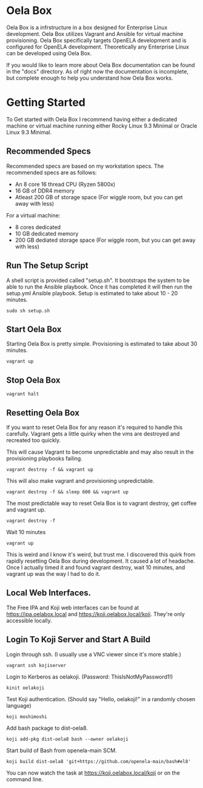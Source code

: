 # Oela Box

Oela Box is a infrstructure in a box designed for Enterprise Linux development. Oela Box utilizes Vagrant and Ansible for virtual machine provisioning. Oela Box specifically targets OpenELA development and is configured for OpenELA development. Theoretically any Enterprise Linux can be developed using Oela Box.

If you would like to learn more about Oela Box documentation can be found in the "docs" directory. As of right now the documentation is incomplete, but complete enough to help you understand how Oela Box works.

# Getting Started
To Get started with Oela Box I recommend having either a dedicated machine or virtual machine running either Rocky Linux 9.3 Minimal or Oracle Linux 9.3 Minimal.

## Recommended Specs
Recommended specs are based on my workstation specs.
The recommended specs are as follows:
- An 8 core 16 thread CPU (Ryzen 5800x)
- 16 GB of DDR4 memory
- Atleast 200 GB of storage space (For wiggle room, but you can get away with less)

For a virtual machine:
- 8 cores dedicated
- 10 GB dedicated memory
- 200 GB dediated storage space (For wiggle room, but you can get away with less)

## Run The Setup Script
A shell script is provided called "setup.sh". It bootstraps the system to be able to run the Ansible playbook. Once it has completed it will then run the setup.yml Ansible playbook. Setup is estimated to take about 10 - 20 minutes.

```
sudo sh setup.sh
```

## Start Oela Box
Starting Oela Box is pretty simple. Provisioning is estimated to take about 30 minutes.

```
vagrant up
```

## Stop Oela Box

```
vagrant halt
```

## Resetting Oela Box
If you want to reset Oela Box for any reason it's required to handle this carefully. Vagrant gets a little quirky when the vms are destroyed and recreated too quickly.

This will cause Vagrant to become unpredictable and may also result in the provisioning playbooks failing.
```
vagrant destroy -f && vagrant up
```

This will also make vagrant and provisioning unpredictable.
```
vagrant destroy -f && sleep 600 && vagrant up
```

The most predictable way to reset Oela Box is to vagrant destroy, get coffee and vagrant up.
```
vagrant destroy -f
```

Wait 10 minutes

```
vagrant up
```

This is weird and I know it's weird, but trust me. I discovered this quirk from rapidly resetting Oela Box during development. It caused a lot of headache. Once I actually timed it and found vagrant destroy, wait 10 minutes, and vagrant up was the way I had to do it.

## Local Web Interfaces.
The Free IPA and Koji web interfaces can be found at https://ipa.oelabox.local and https://koji.oelabox.local/koji. They're only accessible locally.

## Login To Koji Server and Start A Build

Login through ssh. (I usually use a VNC viewer since it's more stable.)
```
vagrant ssh kojiserver
```

Login to Kerberos as oelakoji. (Password: ThisIsNotMyPassword1!)
```
kinit oelakoji
```

Test Koji authentication. (Should say "Hello, oelakoji!" in a randomly chosen language)
```
koji moshimoshi
```

Add bash package to dist-oela8.
```
koji add-pkg dist-oela8 bash --owner oelakoji
```

Start build of Bash from openela-main SCM.
```
koji build dist-oela8 'git+https://github.com/openela-main/bash#el8'
```

You can now watch the task at https://koji.oelabox.local/koji or on the command line.


